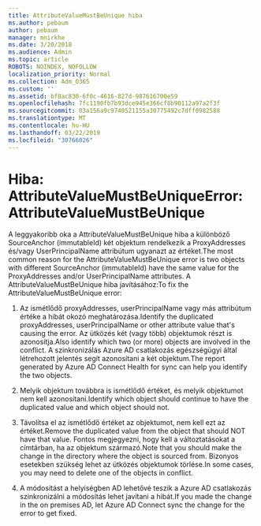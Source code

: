 ```yaml
---
title: AttributeValueMustBeUnique hiba
ms.author: pebaum
author: pebaum
manager: mnirkhe
ms.date: 3/20/2018
ms.audience: Admin
ms.topic: article
ROBOTS: NOINDEX, NOFOLLOW
localization_priority: Normal
ms.collection: Adm_O365
ms.custom: ''
ms.assetid: bf8ac830-6f0c-4616-827d-987616700e59
ms.openlocfilehash: 7fc1190fb7b93dce945e366cf8b90112a97a2f3f
ms.sourcegitcommit: 03a156a9c9740521155a30775492c7dff0982588
ms.translationtype: MT
ms.contentlocale: hu-HU
ms.lasthandoff: 03/22/2019
ms.locfileid: "30766026"
---
```

# <a name="error-attributevaluemustbeunique"></a><span data-ttu-id="6ce09-102">Hiba: AttributeValueMustBeUnique</span><span class="sxs-lookup"><span data-stu-id="6ce09-102">Error: AttributeValueMustBeUnique</span></span>

<span data-ttu-id="6ce09-103">A leggyakoribb oka a AttributeValueMustBeUnique hiba a különböző SourceAnchor (immutableId) két objektum rendelkezik a ProxyAddresses és/vagy UserPrincipalName attribútum ugyanazt az értéket.</span><span class="sxs-lookup"><span data-stu-id="6ce09-103">The most common reason for the AttributeValueMustBeUnique error is two objects with different SourceAnchor (immutableId) have the same value for the ProxyAddresses and/or UserPrincipalName attributes.</span></span> <span data-ttu-id="6ce09-104">A AttributeValueMustBeUnique hiba javításához:</span><span class="sxs-lookup"><span data-stu-id="6ce09-104">To fix the AttributeValueMustBeUnique error:</span></span>
  
1. <span data-ttu-id="6ce09-105">Az ismétlődő proxyAddresses, userPrincipalName vagy más attribútum értéke a hibát okozó meghatározása.</span><span class="sxs-lookup"><span data-stu-id="6ce09-105">Identify the duplicated proxyAddresses, userPrincipalName or other attribute value that's causing the error.</span></span> <span data-ttu-id="6ce09-106">Az ütközés két (vagy több) objektumok részt is azonosítja.</span><span class="sxs-lookup"><span data-stu-id="6ce09-106">Also identify which two (or more) objects are involved in the conflict.</span></span> <span data-ttu-id="6ce09-107">A szinkronizálás Azure AD csatlakozás egészségügyi által létrehozott jelentés segít azonosítani a két objektum.</span><span class="sxs-lookup"><span data-stu-id="6ce09-107">The report generated by Azure AD Connect Health for sync can help you identify the two objects.</span></span>
    
2. <span data-ttu-id="6ce09-108">Melyik objektum továbbra is ismétlődő értéket, és melyik objektumot nem kell azonosítani.</span><span class="sxs-lookup"><span data-stu-id="6ce09-108">Identify which object should continue to have the duplicated value and which object should not.</span></span>
    
3. <span data-ttu-id="6ce09-109">Távolítsa el az ismétlődő értéket az objektumot, nem kell ezt az értéket.</span><span class="sxs-lookup"><span data-stu-id="6ce09-109">Remove the duplicated value from the object that should NOT have that value.</span></span> <span data-ttu-id="6ce09-110">Fontos megjegyezni, hogy kell a változtatásokat a címtárban, ha az objektum származó.</span><span class="sxs-lookup"><span data-stu-id="6ce09-110">Note that you should make the change in the directory where the object is sourced from.</span></span> <span data-ttu-id="6ce09-111">Bizonyos esetekben szükség lehet az ütközés objektumok törlése.</span><span class="sxs-lookup"><span data-stu-id="6ce09-111">In some cases, you may need to delete one of the objects in conflict.</span></span>
    
4. <span data-ttu-id="6ce09-112">A módosítást a helyiségben AD lehetővé teszik a Azure AD csatlakozás szinkronizálni a módosítás lehet javítani a hibát.</span><span class="sxs-lookup"><span data-stu-id="6ce09-112">If you made the change in the on premises AD, let Azure AD Connect sync the change for the error to get fixed.</span></span>
    

